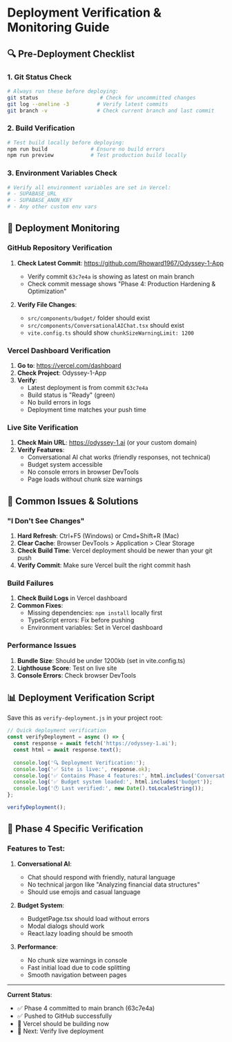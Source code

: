 # Deployment Verification & Monitoring Guide

## 🔍 **Pre-Deployment Checklist**

### 1. **Git Status Check**
```bash
# Always run these before deploying:
git status                    # Check for uncommitted changes
git log --oneline -3         # Verify latest commits
git branch -v                # Check current branch and last commit
```

### 2. **Build Verification**
```bash
# Test build locally before deploying:
npm run build              # Ensure no build errors
npm run preview            # Test production build locally
```

### 3. **Environment Variables Check**
```bash
# Verify all environment variables are set in Vercel:
# - SUPABASE_URL
# - SUPABASE_ANON_KEY
# - Any other custom env vars
```

## 🚀 **Deployment Monitoring**

### **GitHub Repository Verification**
1. **Check Latest Commit**: https://github.com/Rhoward1967/Odyssey-1-App
   - Verify commit `63c7e4a` is showing as latest on main branch
   - Check commit message shows "Phase 4: Production Hardening & Optimization"

2. **Verify File Changes**:
   - `src/components/budget/` folder should exist
   - `src/components/ConversationalAIChat.tsx` should exist  
   - `vite.config.ts` should show `chunkSizeWarningLimit: 1200`

### **Vercel Dashboard Verification**
1. **Go to**: https://vercel.com/dashboard
2. **Check Project**: Odyssey-1-App
3. **Verify**:
   - Latest deployment is from commit `63c7e4a`
   - Build status is "Ready" (green)
   - No build errors in logs
   - Deployment time matches your push time

### **Live Site Verification**
1. **Check Main URL**: https://odyssey-1.ai (or your custom domain)
2. **Verify Features**:
   - Conversational AI chat works (friendly responses, not technical)
   - Budget system accessible
   - No console errors in browser DevTools
   - Page loads without chunk size warnings

## 🔧 **Common Issues & Solutions**

### **"I Don't See Changes"**
1. **Hard Refresh**: Ctrl+F5 (Windows) or Cmd+Shift+R (Mac)
2. **Clear Cache**: Browser DevTools > Application > Clear Storage
3. **Check Build Time**: Vercel deployment should be newer than your git push
4. **Verify Commit**: Make sure Vercel built the right commit hash

### **Build Failures**
1. **Check Build Logs** in Vercel dashboard
2. **Common Fixes**:
   - Missing dependencies: `npm install` locally first
   - TypeScript errors: Fix before pushing
   - Environment variables: Set in Vercel dashboard

### **Performance Issues**
1. **Bundle Size**: Should be under 1200kb (set in vite.config.ts)
2. **Lighthouse Score**: Test on live site
3. **Console Errors**: Check browser DevTools

## 📊 **Deployment Verification Script**

Save this as `verify-deployment.js` in your project root:

```javascript
// Quick deployment verification
const verifyDeployment = async () => {
  const response = await fetch('https://odyssey-1.ai');
  const html = await response.text();
  
  console.log('🔍 Deployment Verification:');
  console.log('✅ Site is live:', response.ok);
  console.log('✅ Contains Phase 4 features:', html.includes('ConversationalAIChat'));
  console.log('✅ Budget system loaded:', html.includes('budget'));
  console.log('🕐 Last verified:', new Date().toLocaleString());
};

verifyDeployment();
```

## 🎯 **Phase 4 Specific Verification**

### **Features to Test**:
1. **Conversational AI**:
   - Chat should respond with friendly, natural language
   - No technical jargon like "Analyzing financial data structures"
   - Should use emojis and casual language

2. **Budget System**:
   - BudgetPage.tsx should load without errors
   - Modal dialogs should work
   - React.lazy loading should be smooth

3. **Performance**:
   - No chunk size warnings in console
   - Fast initial load due to code splitting
   - Smooth navigation between pages

---

**Current Status**: 
- ✅ Phase 4 committed to main branch (63c7e4a)
- ✅ Pushed to GitHub successfully  
- 🔄 Vercel should be building now
- 🎯 Next: Verify live deployment